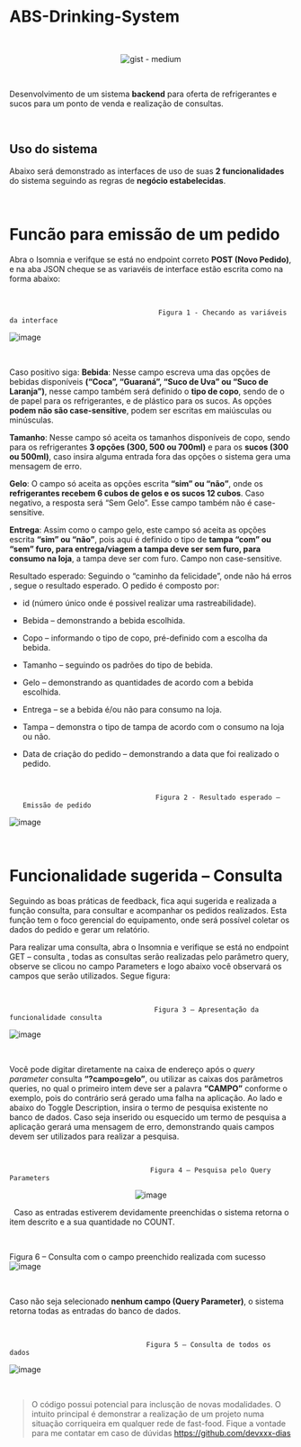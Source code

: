 # ABS-Drinking-System

&nbsp;

<div align="center">
  
![gist -  medium](https://github.com/devxxx-dias/ABS-Drinking-System/assets/104696883/dbc79f64-df69-4cfd-b638-05347abac7b7)
</div>


&nbsp;


  Desenvolvimento de um sistema **backend**  para oferta de refrigerantes e sucos para um ponto de venda e realização de consultas.
  
  
  &nbsp;

## Uso do sistema

  Abaixo será demonstrado as interfaces de uso de suas **2 funcionalidades** do sistema seguindo as regras de **negócio estabelecidas**.


  &nbsp;
  # Funcão para emissão de um pedido

   Abra o Isomnia e verifque se  está no endpoint correto **POST (Novo Pedido)**, e na aba JSON cheque se as variavéis de interface estão escrita como na forma abaixo:

   &nbsp;
   
                                         Figura 1 - Checando as variáveis da interface                                 
 ![image](https://github.com/devxxx-dias/ABS-Drinking-System/assets/104696883/ec7b259d-1726-4b9e-910e-e9c78da1cddb)


 &nbsp;


  
 Caso positivo siga:
  **Bebida**: Nesse campo escreva uma das opções de bebidas disponíveis **(“Coca”, “Guaraná”, “Suco de Uva” ou “Suco de Laranja”)**, nesse campo também será definido o **tipo de copo**, sendo de o de papel para os refrigerantes, e de plástico para os sucos. As opções **podem não são case-sensitive**, podem ser escritas em maiúsculas ou minúsculas.

  **Tamanho**: Nesse campo só aceita os tamanhos disponíveis de copo, sendo para os refrigerantes **3 opções (300, 500 ou 700ml)** e para os **sucos  (300 ou 500ml)**, caso insira alguma entrada fora das opções o sistema gera uma mensagem de erro.

  **Gelo**: O campo só aceita as opções escrita **“sim” ou “não”**, onde os **refrigerantes recebem 6 cubos de gelos e os sucos 12 cubos**. Caso negativo, a resposta será “Sem Gelo”.  Esse campo também não é case-sensitive.

  **Entrega**: Assim como o campo gelo, este campo só aceita as opções escrita **“sim” ou “não”**, pois aqui é definido o tipo de **tampa “com” ou “sem” furo, para entrega/viagem a tampa deve ser sem furo, para consumo na loja**, a tampa deve ser com furo. Campo non case-sensitive.

  Resultado esperado:
  Seguindo o “caminho da felicidade”, onde não há erros , segue o resultado esperado.
O pedido é composto por:

*	id (número único onde é possivel realizar uma rastreabilidade).
*	Bebida – demonstrando a bebida escolhida.
*	Copo – informando o tipo de copo, pré-definido com a escolha da bebida.
*	Tamanho – seguindo os padrões do tipo de bebida.
*	Gelo – demonstrando as quantidades de acordo com a bebida escolhida.
*	Entrega – se a bebida é/ou não para consumo na loja.
* Tampa – demonstra o tipo de tampa de acordo com o consumo na loja ou não.
*	Data de criação do pedido – demonstrando a data que foi realizado o pedido.

    &nbsp;

                                         Figura 2 - Resultado esperado – Emissão de pedido
![image](https://github.com/devxxx-dias/ABS-Drinking-System/assets/104696883/175ede50-04b5-4c45-9b4f-dc4e5e98c927)


  &nbsp;


# Funcionalidade sugerida – Consulta

  Seguindo as boas práticas de feedback, fica aqui sugerida e realizada a função consulta, para consultar e acompanhar os pedidos realizados. Esta função tem o foco gerencial do equipamento, onde será possível coletar os dados do pedido e gerar um relatório.

  Para realizar uma consulta, abra o Insomnia e verifique se está no endpoint GET – consulta ,  todas as consultas serão realizadas pelo parâmetro query,  observe se clicou no campo Parameters e logo abaixo você observará os campos que serão utilizados. Segue figura:

 &nbsp;


                                        Figura 3 – Apresentação da funcionalidade consulta
![image](https://github.com/devxxx-dias/ABS-Drinking-System/assets/104696883/a0921026-b68b-4c2a-bcba-5ed4010327f1)


 &nbsp;


Você pode digitar diretamente na caixa de endereço após o *query parameter* consulta **“?campo=gelo”**, ou utilizar as caixas dos parâmetros queries, no qual o primeiro intem deve ser a palavra **“CAMPO”** conforme o exemplo, pois do contrário será gerado uma falha na aplicação. Ao lado e abaixo do Toggle Description, insira o termo de pesquisa existente no banco de dados. Caso seja inserido ou esquecido um termo de pesquisa a aplicação gerará uma mensagem de erro, demonstrando quais campos devem ser utilizados para realizar a pesquisa.

 &nbsp;


   
                                       Figura 4 – Pesquisa pelo Query Parameters
<div align="center">
  
![image](https://github.com/devxxx-dias/ABS-Drinking-System/assets/104696883/845393b4-4cb9-4739-b3ee-de638c2b6e42)
</div>

 &nbsp;
Caso as entradas estiverem devidamente preenchidas o sistema retorna o item descrito e a sua quantidade no COUNT.


 &nbsp;

 Figura 6 – Consulta com o campo preenchido realizada com sucesso
 ![image](https://github.com/devxxx-dias/ABS-Drinking-System/assets/104696883/2b4e7b94-e3c1-42d1-8a64-368df9b2542e)


 &nbsp;


 Caso não seja selecionado **nenhum campo (Query Parameter)**, o sistema retorna todas as entradas do banco de dados.

  &nbsp;

                                      Figura 5 – Consulta de todos os dados
![image](https://github.com/devxxx-dias/ABS-Drinking-System/assets/104696883/614e40c8-5d2f-4cb8-8ffd-5c7502bbd7c8)


 &nbsp;


>O código possui potencial para inclusção de novas modalidades.
>O intuito principal é demonstrar a realização de um projeto numa situação corriqueira em qualquer rede de fast-food.
>Fique a vontade para me contatar em caso de dúvidas
><https://github.com/devxxx-dias>






                                
